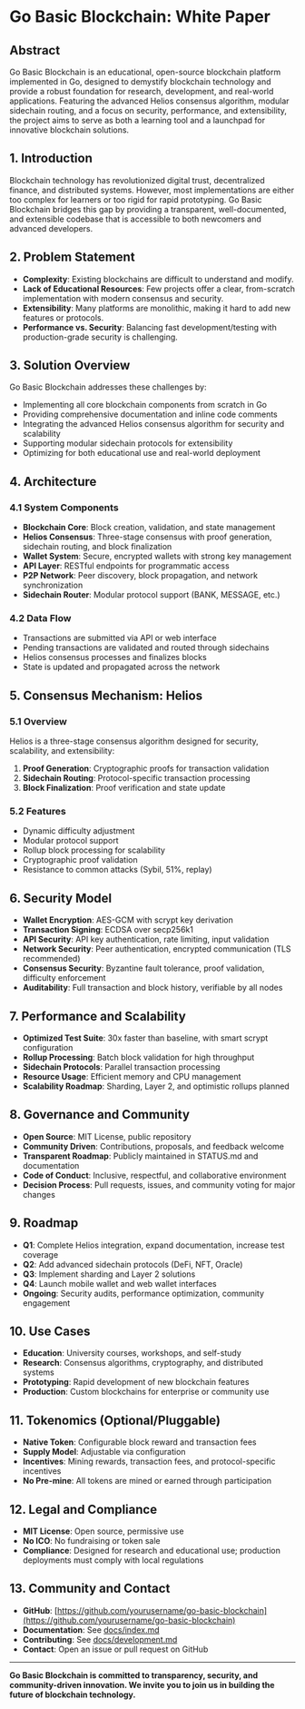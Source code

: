 # Go Basic Blockchain: White Paper

## Abstract

Go Basic Blockchain is an educational, open-source blockchain platform implemented in Go, designed to demystify blockchain technology and provide a robust foundation for research, development, and real-world applications. Featuring the advanced Helios consensus algorithm, modular sidechain routing, and a focus on security, performance, and extensibility, the project aims to serve as both a learning tool and a launchpad for innovative blockchain solutions.

## 1. Introduction

Blockchain technology has revolutionized digital trust, decentralized finance, and distributed systems. However, most implementations are either too complex for learners or too rigid for rapid prototyping. Go Basic Blockchain bridges this gap by providing a transparent, well-documented, and extensible codebase that is accessible to both newcomers and advanced developers.

## 2. Problem Statement

- **Complexity**: Existing blockchains are difficult to understand and modify.
- **Lack of Educational Resources**: Few projects offer a clear, from-scratch implementation with modern consensus and security.
- **Extensibility**: Many platforms are monolithic, making it hard to add new features or protocols.
- **Performance vs. Security**: Balancing fast development/testing with production-grade security is challenging.

## 3. Solution Overview

Go Basic Blockchain addresses these challenges by:
- Implementing all core blockchain components from scratch in Go
- Providing comprehensive documentation and inline code comments
- Integrating the advanced Helios consensus algorithm for security and scalability
- Supporting modular sidechain protocols for extensibility
- Optimizing for both educational use and real-world deployment

## 4. Architecture

### 4.1 System Components
- **Blockchain Core**: Block creation, validation, and state management
- **Helios Consensus**: Three-stage consensus with proof generation, sidechain routing, and block finalization
- **Wallet System**: Secure, encrypted wallets with strong key management
- **API Layer**: RESTful endpoints for programmatic access
- **P2P Network**: Peer discovery, block propagation, and network synchronization
- **Sidechain Router**: Modular protocol support (BANK, MESSAGE, etc.)

### 4.2 Data Flow
- Transactions are submitted via API or web interface
- Pending transactions are validated and routed through sidechains
- Helios consensus processes and finalizes blocks
- State is updated and propagated across the network

## 5. Consensus Mechanism: Helios

### 5.1 Overview
Helios is a three-stage consensus algorithm designed for security, scalability, and extensibility:
1. **Proof Generation**: Cryptographic proofs for transaction validation
2. **Sidechain Routing**: Protocol-specific transaction processing
3. **Block Finalization**: Proof verification and state update

### 5.2 Features
- Dynamic difficulty adjustment
- Modular protocol support
- Rollup block processing for scalability
- Cryptographic proof validation
- Resistance to common attacks (Sybil, 51%, replay)

## 6. Security Model

- **Wallet Encryption**: AES-GCM with scrypt key derivation
- **Transaction Signing**: ECDSA over secp256k1
- **API Security**: API key authentication, rate limiting, input validation
- **Network Security**: Peer authentication, encrypted communication (TLS recommended)
- **Consensus Security**: Byzantine fault tolerance, proof validation, difficulty enforcement
- **Auditability**: Full transaction and block history, verifiable by all nodes

## 7. Performance and Scalability

- **Optimized Test Suite**: 30x faster than baseline, with smart scrypt configuration
- **Rollup Processing**: Batch block validation for high throughput
- **Sidechain Protocols**: Parallel transaction processing
- **Resource Usage**: Efficient memory and CPU management
- **Scalability Roadmap**: Sharding, Layer 2, and optimistic rollups planned

## 8. Governance and Community

- **Open Source**: MIT License, public repository
- **Community Driven**: Contributions, proposals, and feedback welcome
- **Transparent Roadmap**: Publicly maintained in STATUS.md and documentation
- **Code of Conduct**: Inclusive, respectful, and collaborative environment
- **Decision Process**: Pull requests, issues, and community voting for major changes

## 9. Roadmap

- **Q1**: Complete Helios integration, expand documentation, increase test coverage
- **Q2**: Add advanced sidechain protocols (DeFi, NFT, Oracle)
- **Q3**: Implement sharding and Layer 2 solutions
- **Q4**: Launch mobile wallet and web wallet interfaces
- **Ongoing**: Security audits, performance optimization, community engagement

## 10. Use Cases

- **Education**: University courses, workshops, and self-study
- **Research**: Consensus algorithms, cryptography, and distributed systems
- **Prototyping**: Rapid development of new blockchain features
- **Production**: Custom blockchains for enterprise or community use

## 11. Tokenomics (Optional/Pluggable)

- **Native Token**: Configurable block reward and transaction fees
- **Supply Model**: Adjustable via configuration
- **Incentives**: Mining rewards, transaction fees, and protocol-specific incentives
- **No Pre-mine**: All tokens are mined or earned through participation

## 12. Legal and Compliance

- **MIT License**: Open source, permissive use
- **No ICO**: No fundraising or token sale
- **Compliance**: Designed for research and educational use; production deployments must comply with local regulations

## 13. Community and Contact

- **GitHub**: [https://github.com/yourusername/go-basic-blockchain](https://github.com/yourusername/go-basic-blockchain)
- **Documentation**: See [docs/index.md](index.md)
- **Contributing**: See [docs/development.md](development.md)
- **Contact**: Open an issue or pull request on GitHub

---

**Go Basic Blockchain is committed to transparency, security, and community-driven innovation. We invite you to join us in building the future of blockchain technology.** 
